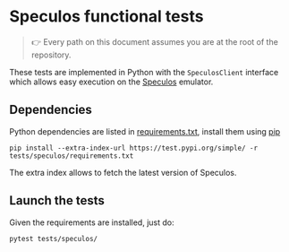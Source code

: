 # Speculos functional tests

> :point_right: Every path on this document assumes you are at the root of the repository.

These tests are implemented in Python with the `SpeculosClient` interface which
allows easy execution on the [Speculos](https://github.com/LedgerHQ/speculos)
emulator.


## Dependencies

Python dependencies are listed in [requirements.txt](requirements.txt), install
them using [pip](https://pypi.org/project/pip/)

```
pip install --extra-index-url https://test.pypi.org/simple/ -r tests/speculos/requirements.txt
```

The extra index allows to fetch the latest version of Speculos.


## Launch the tests

Given the requirements are installed, just do:

```
pytest tests/speculos/
```
